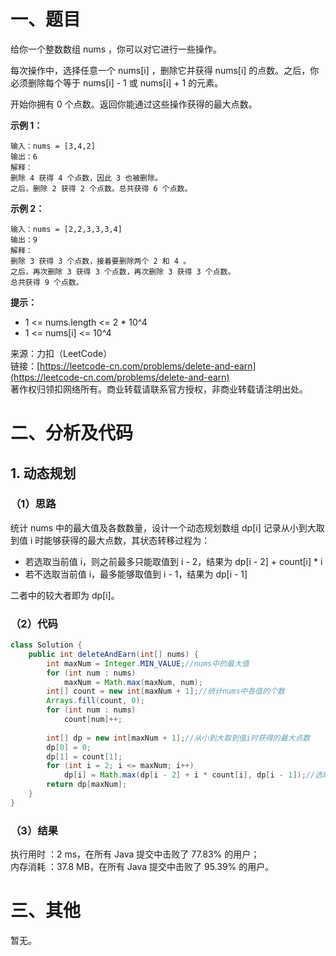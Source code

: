 # 一、题目
给你一个整数数组 nums ，你可以对它进行一些操作。        
       
每次操作中，选择任意一个 nums[i] ，删除它并获得 nums[i] 的点数。之后，你必须删除每个等于 nums[i] - 1 或 nums[i] + 1 的元素。              
         
开始你拥有 0 个点数。返回你能通过这些操作获得的最大点数。       
      
**示例 1：**     
```
输入：nums = [3,4,2]
输出：6
解释：
删除 4 获得 4 个点数，因此 3 也被删除。
之后，删除 2 获得 2 个点数。总共获得 6 个点数。
```
**示例 2：**    
```
输入：nums = [2,2,3,3,3,4]
输出：9
解释：
删除 3 获得 3 个点数，接着要删除两个 2 和 4 。
之后，再次删除 3 获得 3 个点数，再次删除 3 获得 3 个点数。
总共获得 9 个点数。
```
**提示：**      
- 1 <= nums.length <= 2 * 10^4
- 1 <= nums[i] <= 10^4
        
        
来源：力扣（LeetCode）    
链接：[https://leetcode-cn.com/problems/delete-and-earn](https://leetcode-cn.com/problems/delete-and-earn)       
著作权归领扣网络所有。商业转载请联系官方授权，非商业转载请注明出处。      
# 二、分析及代码    
## 1. 动态规划
### （1）思路
统计 nums 中的最大值及各数数量，设计一个动态规划数组 dp[i] 记录从小到大取到值 i 时能够获得的最大点数，其状态转移过程为：         
- 若选取当前值 i，则之前最多只能取值到 i - 2，结果为 dp[i - 2] + count[i] * i
- 若不选取当前值 i，最多能够取值到 i - 1，结果为 dp[i - 1]
      
二者中的较大者即为 dp[i]。
### （2）代码
```java
class Solution {
    public int deleteAndEarn(int[] nums) {
        int maxNum = Integer.MIN_VALUE;//nums中的最大值
        for (int num : nums)
            maxNum = Math.max(maxNum, num);
        int[] count = new int[maxNum + 1];//统计nums中各值的个数
        Arrays.fill(count, 0);
        for (int num : nums)
            count[num]++;
        
        int[] dp = new int[maxNum + 1];//从小到大取到值i时获得的最大点数
        dp[0] = 0;
        dp[1] = count[1];
        for (int i = 2; i <= maxNum; i++)
            dp[i] = Math.max(dp[i - 2] + i * count[i], dp[i - 1]);//选取当前值 和 不选取当前值的情况，取最大值
        return dp[maxNum];
    }
}
```
### （3）结果
执行用时 ：2 ms，在所有 Java 提交中击败了 77.83% 的用户；    
内存消耗 ：37.8 MB，在所有 Java 提交中击败了 95.39% 的用户。      
# 三、其他
暂无。  
